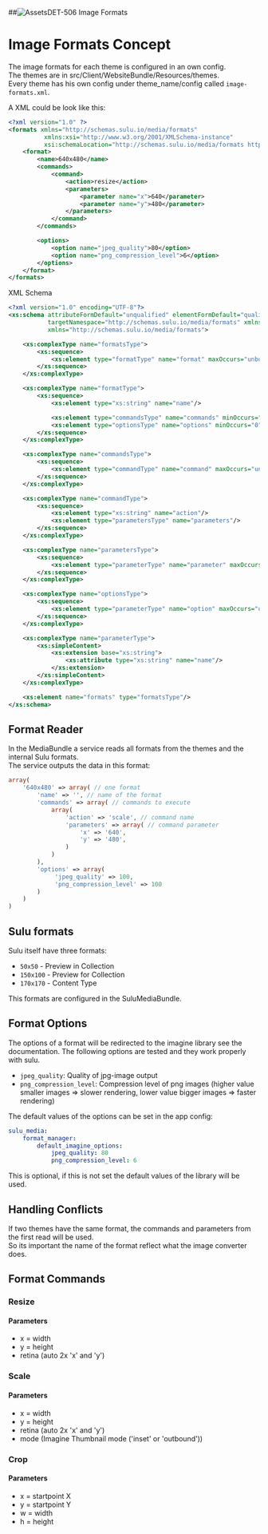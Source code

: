 ##![Assets](https://raw.github.com/massiveart/sulu-docs/master/system-requirements/images/assets.png)DET-506 Image Formats

# Image Formats Concept

The image formats for each theme is configured in an own config.  
The themes are in src/Client/WebsiteBundle/Resources/themes.  
Every theme has his own config under theme_name/config called `image-formats.xml`.


A XML could be look like this:

``` xml
<?xml version="1.0" ?>
<formats xmlns="http://schemas.sulu.io/media/formats"
          xmlns:xsi="http://www.w3.org/2001/XMLSchema-instance"
          xsi:schemaLocation="http://schemas.sulu.io/media/formats http://schemas.sulu.io/media/formats-1.0.xsd">
    <format>
        <name>640x480</name>
        <commands>
            <command>
                <action>resize</action>
                <parameters>
                    <parameter name="x">640</parameter>
                    <parameter name="y">480</parameter>
                </parameters>
            </command>
        </commands>

        <options>
            <option name="jpeg_quality">80</option>
            <option name="png_compression_level">6</option>
        </options>
    </format>
</formats>
```

XML Schema
``` xml
<?xml version="1.0" encoding="UTF-8"?>
<xs:schema attributeFormDefault="unqualified" elementFormDefault="qualified"
           targetNamespace="http://schemas.sulu.io/media/formats" xmlns:xs="http://www.w3.org/2001/XMLSchema"
           xmlns="http://schemas.sulu.io/media/formats">

    <xs:complexType name="formatsType">
        <xs:sequence>
            <xs:element type="formatType" name="format" maxOccurs="unbounded" minOccurs="1"/>
        </xs:sequence>
    </xs:complexType>

    <xs:complexType name="formatType">
        <xs:sequence>
            <xs:element type="xs:string" name="name"/>

            <xs:element type="commandsType" name="commands" minOccurs="0" maxOccurs="1"/>
            <xs:element type="optionsType" name="options" minOccurs="0" maxOccurs="1"/>
        </xs:sequence>
    </xs:complexType>

    <xs:complexType name="commandsType">
        <xs:sequence>
            <xs:element type="commandType" name="command" maxOccurs="unbounded" minOccurs="1"/>
        </xs:sequence>
    </xs:complexType>

    <xs:complexType name="commandType">
        <xs:sequence>
            <xs:element type="xs:string" name="action"/>
            <xs:element type="parametersType" name="parameters"/>
        </xs:sequence>
    </xs:complexType>

    <xs:complexType name="parametersType">
        <xs:sequence>
            <xs:element type="parameterType" name="parameter" maxOccurs="unbounded"/>
        </xs:sequence>
    </xs:complexType>

    <xs:complexType name="optionsType">
        <xs:sequence>
            <xs:element type="parameterType" name="option" maxOccurs="unbounded"/>
        </xs:sequence>
    </xs:complexType>

    <xs:complexType name="parameterType">
        <xs:simpleContent>
            <xs:extension base="xs:string">
                <xs:attribute type="xs:string" name="name"/>
            </xs:extension>
        </xs:simpleContent>
    </xs:complexType>

    <xs:element name="formats" type="formatsType"/>
</xs:schema>
```

## Format Reader

In the MediaBundle a service reads all formats from the themes and the internal Sulu formats.  
The service outputs the data in this format:

``` php
array(
    '640x480' => array( // one format
        'name' => '', // name of the format
        'commands' => array( // commands to execute
            array(
                'action' => 'scale', // command name
                'parameters' => array( // command parameter
                    'x' => '640',
                    'y' => '480',
                )
            )
        ),
        'options' => array(
             'jpeg_quality' => 100,
             'png_compression_level' => 100
        )
    )
)
```

## Sulu formats

Sulu itself have three formats:  
 - `50x50` - Preview in Collection
 - `150x100` - Preview for Collection
 - `170x170` - Content Type

This formats are configured in the SuluMediaBundle.  

## Format Options

The options of a format will be redirected to the imagine library see the documentation. The following options are tested and they work properly with sulu.

* `jpeg_quality`: Quality of jpg-image output
* `png_compression_level`: Compression level of png images (higher value smaller images => slower rendering, lower value bigger images => faster rendering)

The default values of the options can be set in the app config:

```yml
sulu_media:
    format_manager:
        default_imagine_options:
            jpeg_quality: 80
            png_compression_level: 6
```

This is optional, if this is not set the default values of the library will be used.

## Handling Conflicts

If two themes have the same format, the commands and parameters from the first read will be used.  
So its important the name of the format reflect what the image converter does.


## Format Commands

### Resize

#### Parameters
 - x = width
 - y = height
 - retina (auto 2x 'x' and 'y')

### Scale

#### Parameters
 - x = width
 - y = height
 - retina (auto 2x 'x' and 'y')
 - mode (Imagine Thumbnail mode ('inset' or 'outbound'))
 
### Crop

#### Parameters
 - x = startpoint X
 - y = startpoint Y
 - w = width
 - h = height
